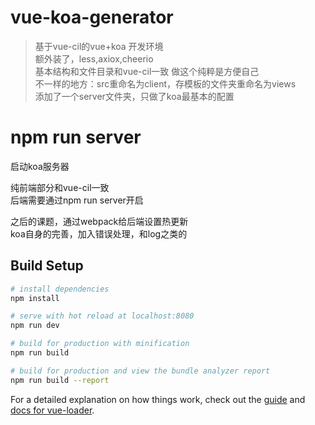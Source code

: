 # vue-koa-generator

> 基于vue-cil的vue+koa 开发环境  
额外装了，less,axiox,cheerio   
基本结构和文件目录和vue-cil一致
做这个纯粹是方便自己  
不一样的地方：src重命名为client，存模板的文件夹重命名为views  
添加了一个server文件夹，只做了koa最基本的配置  
# npm run server 
启动koa服务器 

纯前端部分和vue-cil一致  
后端需要通过npm run server开启  

之后的课题，通过webpack给后端设置热更新  
koa自身的完善，加入错误处理，和log之类的  

## Build Setup

``` bash
# install dependencies
npm install

# serve with hot reload at localhost:8080
npm run dev

# build for production with minification
npm run build

# build for production and view the bundle analyzer report
npm run build --report
```

For a detailed explanation on how things work, check out the [guide](http://vuejs-templates.github.io/webpack/) and [docs for vue-loader](http://vuejs.github.io/vue-loader).
